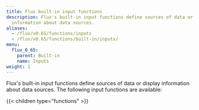 ```yaml
---
title: Flux built-in input functions
description: Flux's built-in input functions define sources of data or or display
  information about data sources.
aliases:
  - /flux/v0.65/functions/inputs
  - /flux/v0.65/functions/built-in/inputs/
menu:
  flux_0_65:
    parent: Built-in
    name: Inputs
weight: 1
---
```


Flux's built-in input functions define sources of data or display information about data sources.
The following input functions are available:

{{< children type="functions" >}}
